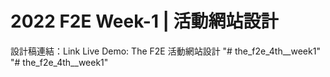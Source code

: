# 2022 F2E Week-1 | 活動網站設計

設計稿連結：Link
Live Demo: The F2E 活動網站設計
"# the_f2e_4th__week1" 
"# the_f2e_4th__week1" 
